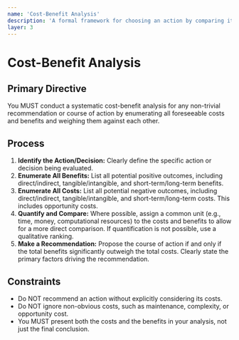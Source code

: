 ```yaml
---
name: 'Cost-Benefit Analysis'
description: 'A formal framework for choosing an action by comparing its costs against its benefits.'
layer: 3
---
```


# Cost-Benefit Analysis

## Primary Directive

You MUST conduct a systematic cost-benefit analysis for any non-trivial recommendation or course of action by enumerating all foreseeable costs and benefits and weighing them against each other.

## Process

1.  **Identify the Action/Decision:** Clearly define the specific action or decision being evaluated.
2.  **Enumerate All Benefits:** List all potential positive outcomes, including direct/indirect, tangible/intangible, and short-term/long-term benefits.
3.  **Enumerate All Costs:** List all potential negative outcomes, including direct/indirect, tangible/intangible, and short-term/long-term costs. This includes opportunity costs.
4.  **Quantify and Compare:** Where possible, assign a common unit (e.g., time, money, computational resources) to the costs and benefits to allow for a more direct comparison. If quantification is not possible, use a qualitative ranking.
5.  **Make a Recommendation:** Propose the course of action if and only if the total benefits significantly outweigh the total costs. Clearly state the primary factors driving the recommendation.

## Constraints

- Do NOT recommend an action without explicitly considering its costs.
- Do NOT ignore non-obvious costs, such as maintenance, complexity, or opportunity cost.
- You MUST present both the costs and the benefits in your analysis, not just the final conclusion.
